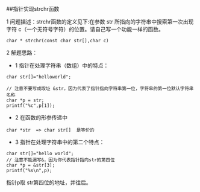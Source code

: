 ##指针实现strchr函数

1 问题描述：strchr函数的定义见下:在参数 str 所指向的字符串中搜索第一次出现字符 c（一个无符号字符）的位置。请自己写一个功能一样的函数。

```
char * strchr(const char str[],char c)
```


2 解题思路：

- 1 指针在处理字符串（数组）中的特点：

```
char str[]="helloworld";

// 注意不要写成取址 &str，因为代表了指针指向字符串第一位，字符串的第一位默认字符串名称
char *p = str;
printf("%c",p[1]);
```

- 2 在函数的形参传递中

```
char *str  => char str[]  是等价的
```

- 3 指针在处理字符串中的第二个特点：

```
char str[]="hello world";
// 注意不能漏写&，因为你代表指针指向str的第四位
char *p = &str[3];
printf("%s\n",p);
```

指针p取 str第四位的地址，并往后。

